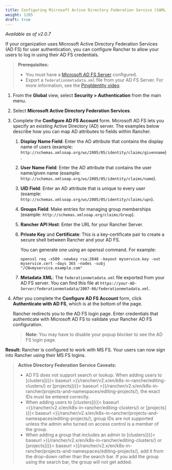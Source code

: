 ```yaml
---
title: Configuring Microsoft Active Directory Federation Service (SAML)
weight: 1205
draft: true
---
```

_Available as of v2.0.7_

If your organization uses Microsoft Active Directory Federation Services (AD FS) for user authentication, you can configure Rancher to allow your users to log in using their AD FS credentials.

>**Prerequisites:**
>
>- You must have a [Microsoft AD FS Server](https://docs.microsoft.com/en-us/windows-server/identity/active-directory-federation-services) configured.
>- Export a `federationmetadata.xml` file from your AD FS Server. For more information, see the [PingIdentity video](https://docs.pingidentity.com/bundle/ping_sm_videoLibrary/page/p1_IdentityBridgeADFS.html).

1.	From the **Global** view, select **Security > Authentication** from the main menu.

1.	Select **Microsoft Active Directory Federation Services**.

1.	Complete the **Configure AD FS Account** form. Microsoft AD FS lets you specify an existing Active Directory (AD) server. The examples below describe how you can map AD attributes to fields within Rancher.
	
    1. **Display Name Field**: Enter the AD attribute that contains the display name of users (example: `http://schemas.xmlsoap.org/ws/2005/05/identity/claims/givenname`).

	1. **User Name Field**: Enter the AD attribute that contains the user name/given name (example: `http://schemas.xmlsoap.org/ws/2005/05/identity/claims/name`).
	
    1. **UID Field**: Enter an AD attribute that is unique to every user (example: `http://schemas.xmlsoap.org/ws/2005/05/identity/claims/upn`).
	
    1. **Groups Field**: Make entries for managing group memberships (example: `http://schemas.xmlsoap.org/claims/Group`).
	
    1. **Rancher API Host**: Enter the URL for your Rancher Server.

	1. **Private Key** and **Certificate**: This is a key-certificate pair to create a secure shell between Rancher and your AD FS.
    
        You can generate one using an openssl command. For example:
    
        ```
        openssl req -x509 -newkey rsa:2048 -keyout myservice.key -out myservice.cert -days 365 -nodes -subj "/CN=myservice.example.com"
        ```
    1. **Metadata XML**: The `federationmetadata.xml` file exported from your AD FS server. You can find this file at `https://your-AD-Server/federationmetadata/2007-06/federationmetadata.xml`.

 
1. After you complete the **Configure AD FS Account** form, click **Authenticate with AD FS**, which is at the bottom of the page.

    Rancher redirects you to the AD FS login page. Enter credentials that authenticate with Microsoft AD FS to validate your Rancher AD FS configuration.

    >**Note:** You may have to disable your popup blocker to see the AD FS login page.

**Result:** Rancher is configured to work with MS FS. Your users can now sign into Rancher using their MS FS logins.

>**Active Directory Federation Service Caveats:**
>
>- AD FS does not support search or lookup. When adding users to [clusters]({{< baseurl >}}/rancher/v2.x/en/k8s-in-rancher/editing-clusters/) or [projects]({{< baseurl >}}/rancher/v2.x/en/k8s-in-rancher/projects-and-namespaces/editing-projects/), the exact IDs must be entered correctly.
>- When adding users to [clusters]({{< baseurl >}}/rancher/v2.x/en/k8s-in-rancher/editing-clusters/) or [projects]({{< baseurl >}}/rancher/v2.x/en/k8s-in-rancher/projects-and-namespaces/editing-projects/), group IDs are not supported unless the admin who turned on access control is a member of the group.
>- When adding a group that includes an admin to [clusters]({{< baseurl >}}/rancher/v2.x/en/k8s-in-rancher/editing-clusters/) or [projects]({{< baseurl >}}/rancher/v2.x/en/k8s-in-rancher/projects-and-namespaces/editing-projects/), add it from the drop-down rather than the search bar. If you add the group using the search bar, the group will not get added.